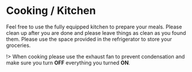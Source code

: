 # Cooking / Kitchen

Feel free to use the fully equipped kitchen to prepare your meals. Please clean up after you are done and please leave things as clean as you found them. Please use the space provided in the refrigerator to store your groceries.

!> When cooking please use the exhaust fan to prevent condensation and make sure you turn **OFF** everything you turned **ON**.